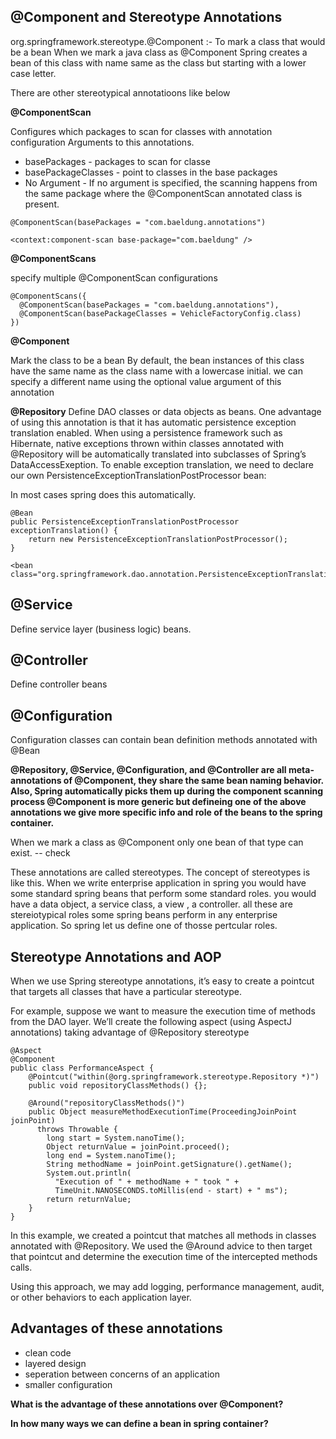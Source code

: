 ## **@Component and Stereotype Annotations**
org.springframework.stereotype.@Component :- To mark a class that would be a bean
When we mark a java class as @Component Spring creates a bean of this class with name same as the class but starting with a lower case letter.

There are other stereotypical annotatioons like below


**@ComponentScan**

Configures which packages to scan for classes with annotation configuration
Arguments to this annotations.

* basePackages - packages to scan for classe
* basePackageClasses - point to classes in the base packages
* No Argument - If no argument is specified, the scanning happens from the same package where the @ComponentScan annotated class is present.

```
@ComponentScan(basePackages = "com.baeldung.annotations")

```
```
<context:component-scan base-package="com.baeldung" />

```

**@ComponentScans**

specify multiple @ComponentScan configurations

```
@ComponentScans({ 
  @ComponentScan(basePackages = "com.baeldung.annotations"), 
  @ComponentScan(basePackageClasses = VehicleFactoryConfig.class)
})

```

**@Component**

Mark the class to be a bean 
By default, the bean instances of this class have the same name as the class name with a lowercase initial.
we can specify a different name using the optional value argument of this annotation


**@Repository**
Define DAO classes or data objects as beans.
One advantage of using this annotation is that it has automatic persistence exception translation enabled.
When using a persistence framework such as Hibernate, native exceptions thrown within classes annotated with @Repository will be automatically translated into subclasses of Spring’s DataAccessExeption.
To enable exception translation, we need to declare our own PersistenceExceptionTranslationPostProcessor bean:

In most cases spring does this automatically.

```
@Bean
public PersistenceExceptionTranslationPostProcessor exceptionTranslation() {
    return new PersistenceExceptionTranslationPostProcessor();
}

<bean class="org.springframework.dao.annotation.PersistenceExceptionTranslationPostProcessor"/>

```

## @Service

Define service layer (business logic) beans.

## @Controller
Define controller beans


## @Configuration
Configuration classes can contain bean definition methods annotated with @Bean


**@Repository, @Service, @Configuration, and @Controller are all meta-annotations of @Component, they share the same bean naming behavior. Also, Spring automatically picks them up during the component scanning process
@Component is more generic but defineing one of the above annotations we give more specific info and role of the beans to the spring container.**

When we mark a class as @Component only one bean of that type can exist. -- check

These annotations are called stereotypes.
The concept of stereotypes is like this. When we write enterprise application in spring you would have
some standard spring beans that perform some standard roles. you would have a data object, a service class, a view , a controller. all these are stereiotypical roles some spring beans perform in any enterprise application.
So spring let us define one of thosse pertcular roles.


## Stereotype Annotations and AOP

When we use Spring stereotype annotations, it’s easy to create a pointcut that targets all classes that have a particular stereotype.

For example, suppose we want to measure the execution time of methods from the DAO layer. We’ll create the following aspect (using AspectJ annotations) taking advantage of @Repository stereotype

```
@Aspect
@Component
public class PerformanceAspect {
    @Pointcut("within(@org.springframework.stereotype.Repository *)")
    public void repositoryClassMethods() {};
 
    @Around("repositoryClassMethods()")
    public Object measureMethodExecutionTime(ProceedingJoinPoint joinPoint) 
      throws Throwable {
        long start = System.nanoTime();
        Object returnValue = joinPoint.proceed();
        long end = System.nanoTime();
        String methodName = joinPoint.getSignature().getName();
        System.out.println(
          "Execution of " + methodName + " took " + 
          TimeUnit.NANOSECONDS.toMillis(end - start) + " ms");
        return returnValue;
    }
}

```

In this example, we created a pointcut that matches all methods in classes annotated with @Repository. We used the @Around advice to then target that pointcut and determine the execution time of the intercepted methods calls.

Using this approach, we may add logging, performance management, audit, or other behaviors to each application layer.


## Advantages of these annotations
* clean code
* layered design
* seperation between concerns of an application
* smaller configuration


**What is the advantage of these annotations over @Component?**

**In how many ways we can define a bean in spring container?**




